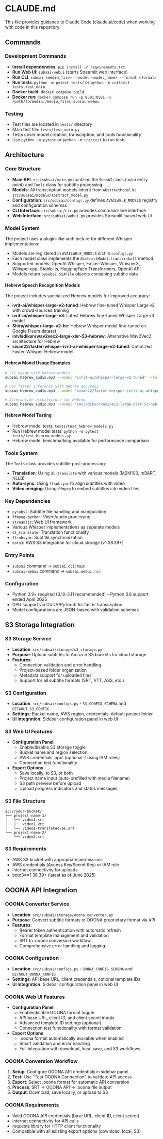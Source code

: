 # CLAUDE.md

This file provides guidance to Claude Code (claude.ai/code) when working with code in this repository.

## Commands

### Development Commands
- **Install dependencies**: `pip install -r requirements.txt`
- **Run Web UI**: `subsai-webui` (starts Streamlit web interface)
- **Run CLI**: `subsai <media_file> --model <model_name> --format <format>`
- **Run tests**: `python -m pytest tests/` or `python -m unittest tests.test_main`
- **Docker build**: `docker compose build`
- **Docker run**: `docker compose run -p 8501:8501 -v /path/to/media:/media_files subsai-webui`

### Testing
- Test files are located in `tests/` directory
- Main test file: `tests/test_main.py`
- Tests cover model creation, transcription, and tools functionality
- Use `python -m pytest` or `python -m unittest` to run tests

## Architecture

### Core Structure
- **Main API**: `src/subsai/main.py` contains the `SubsAI` class (main entry point) and `Tools` class for subtitle processing
- **Models**: All transcription models inherit from `AbstractModel` in `src/subsai/models/abstract_model.py`
- **Configuration**: `src/subsai/configs.py` defines `AVAILABLE_MODELS` registry and configuration schemas
- **CLI Interface**: `src/subsai/cli.py` provides command-line interface
- **Web Interface**: `src/subsai/webui.py` provides Streamlit-based web UI

### Model System
The project uses a plugin-like architecture for different Whisper implementations:
- Models are registered in `AVAILABLE_MODELS` dict in `configs.py`
- Each model class implements the `AbstractModel.transcribe()` method
- Supported models: OpenAI Whisper, Faster-Whisper, WhisperX, Whisper.cpp, Stable-ts, HuggingFace Transformers, OpenAI API
- Models return `pysubs2.SSAFile` objects containing subtitle data

#### Hebrew Speech Recognition Models
The project includes specialized Hebrew models for improved accuracy:
- **ivrit-ai/whisper-large-v2-tuned**: Hebrew fine-tuned Whisper Large v2 with crowd-sourced training
- **ivrit-ai/whisper-large-v3**: Latest Hebrew fine-tuned Whisper Large v3 model
- **Shiry/whisper-large-v2-he**: Hebrew Whisper model fine-tuned on Google Fleurs dataset
- **imvladikon/wav2vec2-large-xlsr-53-hebrew**: Alternative Wav2Vec2 architecture for Hebrew
- **sivan22/faster-whisper-ivrit-ai-whisper-large-v2-tuned**: Optimized Faster-Whisper Hebrew model

#### Hebrew Model Usage Examples
```bash
# CLI usage with Hebrew models
subsai hebrew_audio.mp3 --model "ivrit-ai/whisper-large-v2-tuned" --format srt

# For faster inference with Hebrew accuracy
subsai hebrew_audio.mp3 --model "sivan22/faster-whisper-ivrit-ai-whisper-large-v2-tuned" --format srt

# Alternative architecture for Hebrew
subsai hebrew_audio.mp3 --model "imvladikon/wav2vec2-large-xlsr-53-hebrew" --format srt
```

#### Hebrew Model Testing
- Hebrew model tests: `tests/test_hebrew_models.py`
- Run Hebrew model tests: `python -m pytest tests/test_hebrew_models.py`
- Hebrew model benchmarking available for performance comparison

### Tools System
The `Tools` class provides subtitle post-processing:
- **Translation**: Using `dl-translate` with various models (M2M100, mBART, NLLB)
- **Auto-sync**: Using `ffsubsync` to align subtitles with video
- **Video merging**: Using `ffmpeg` to embed subtitles into video files

### Key Dependencies
- `pysubs2`: Subtitle file handling and manipulation
- `ffmpeg-python`: Video/audio processing
- `streamlit`: Web UI framework
- Various Whisper implementations as separate models
- `dl_translate`: Translation functionality
- `ffsubsync`: Subtitle synchronization
- `boto3`: AWS S3 integration for cloud storage (v1.38.39+)

### Entry Points
- `subsai` command → `subsai.cli:main`
- `subsai-webui` command → `subsai.webui:run`

### Configuration
- Python 3.9+ required (3.10-3.11 recommended) - Python 3.8 support ended April 2025
- GPU support via CUDA/PyTorch for faster transcription
- Model configurations are JSON-based with validation schemas

## S3 Storage Integration

### S3 Storage Service
- **Location**: `src/subsai/storage/s3_storage.py`
- **Purpose**: Upload subtitles to Amazon S3 buckets for cloud storage
- **Features**:
  - Connection validation and error handling
  - Project-based folder organization
  - Metadata support for uploaded files
  - Support for all subtitle formats (SRT, VTT, ASS, etc.)

### S3 Configuration
- **Location**: `src/subsai/configs.py` - `S3_CONFIG_SCHEMA` and `DEFAULT_S3_CONFIG`
- **Settings**: Bucket name, AWS region, credentials, default project folder
- **UI Integration**: Sidebar configuration panel in web UI

### S3 Web UI Features
- **Configuration Panel**: 
  - Enable/disable S3 storage toggle
  - Bucket name and region selection
  - AWS credentials input (optional if using IAM roles)
  - Connection test functionality
- **Export Options**:
  - Save locally, to S3, or both
  - Project name input (auto-prefilled with media filename)
  - S3 path preview before upload
  - Upload progress indicators and status messages

### S3 File Structure
```
s3://your-bucket/
├── project-name-1/
│   ├── video1.srt
│   ├── video1.vtt
│   └── video1-translated-es.srt
└── project-name-2/
    └── video2.srt
```

### S3 Requirements
- AWS S3 bucket with appropriate permissions
- AWS credentials (Access Key/Secret Key) or IAM role
- Internet connectivity for uploads
- boto3==1.38.39+ (latest as of June 2025)

## OOONA API Integration

### OOONA Converter Service
- **Location**: `src/subsai/storage/ooona_converter.py`
- **Purpose**: Convert subtitle formats to OOONA proprietary format via API
- **Features**:
  - Bearer token authentication with automatic refresh
  - Format template management and validation
  - SRT to .ooona conversion workflow
  - Comprehensive error handling and logging

### OOONA Configuration
- **Location**: `src/subsai/configs.py` - `OOONA_CONFIG_SCHEMA` and `DEFAULT_OOONA_CONFIG`
- **Settings**: API base URL, client credentials, optional template IDs
- **UI Integration**: Sidebar configuration panel in web UI

### OOONA Web UI Features
- **Configuration Panel**:
  - Enable/disable OOONA format toggle
  - API base URL, client ID, and client secret inputs
  - Advanced template ID settings (optional)
  - Connection test functionality with format validation
- **Export Options**:
  - .ooona format automatically available when enabled
  - Smart validation and error handling
  - Full integration with download, local save, and S3 workflows

### OOONA Conversion Workflow
1. **Setup**: Configure OOONA API credentials in sidebar panel
2. **Test**: Use "Test OOONA Connection" to validate API access
3. **Export**: Select .ooona format for automatic API conversion
4. **Process**: SRT → OOONA API → .ooona file output
5. **Output**: Download, save locally, or upload to S3

### OOONA Requirements
- Valid OOONA API credentials (base URL, client ID, client secret)
- Internet connectivity for API calls
- requests library for HTTP client functionality
- Compatible with all existing export options (download, local, S3)